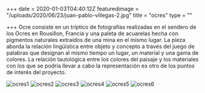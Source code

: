 +++
date = 2020-01-03T04:40:12Z
featuredimage = "/uploads/2020/06/23/juan-pablo-villegas-2.jpg"
title = "ocres"
type = ""

+++
Ocre consiste en un tríptico de fotografías realizadas en el sendero de los Ocres en Rousillon, Francia y una paleta de acuarelas hecha con pigmentos naturales extraídos de una mina en el mismo lugar. La pieza aborda la relación lingüística entre objeto y concepto a través del juego de palabras que designan al mismo tiempo un lugar, un material y una gama de colores. La relación tautológica entre los colores del paisaje y los materiales con los que se podría llevar a cabo la representación es otro de los puntos de interés del proyecto.

<img class="<full" src="/uploads/2020/07/01/ocres_1.jpg" alt="ocres1">

<img class="<full" src="/uploads/2020/07/01/ocres_2.jpg" alt="ocres2">

<img class="<full" src="/uploads/2020/07/01/ocres_3.jpg" alt="ocres3">

<img class="<full" src="/uploads/2020/07/01/ocres_4.jpg" alt="ocres4">

<img class="<full" src="/uploads/2020/07/01/ocres_5.jpg" alt="ocres5">

<img class="<full" src="/uploads/2020/07/01/ocres_6.jpg" alt="ocres6">
